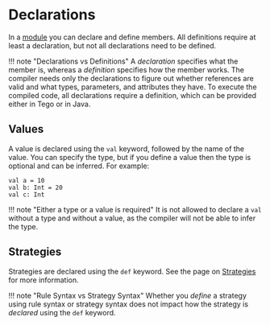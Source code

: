# Declarations
In a [module](modules.md) you can declare and define members. All definitions require at least a declaration, but not all declarations need to be defined.

!!! note "Declarations vs Definitions"
    A _declaration_ specifies what the member is, whereas a _definition_ specifies how the member works. The compiler needs only the declarations to figure out whether references are valid and what types, parameters, and attributes they have. To execute the compiled code, all declarations require a definition, which can be provided either in Tego or in Java.

## Values
A value is declared using the `val` keyword, followed by the name of the value. You can specify the type, but if you define a value then the type is optional and can be inferred. For example:

```tego
val a = 10
val b: Int = 20
val c: Int
```

!!! note "Either a type or a value is required"
    It is not allowed to declare a `val` without a type and without a value, as the compiler will not be able to infer the type.

## Strategies
Strategies are declared using the `def` keyword. See the page on [Strategies](strategies.md) for more information.

!!! note "Rule Syntax vs Strategy Syntax"
    Whether you _define_ a strategy using rule syntax or strategy syntax does not impact how the strategy is _declared_ using the `def` keyword.


